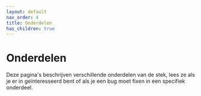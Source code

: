 ```yaml
---
layout: default
nav_order: 4
title: Onderdelen
has_children: true
---
```


# Onderdelen

Deze pagina's beschrijven verschillende onderdelen van de stek, lees ze als je er in geïnteresseerd bent of als je een bug moet fixen in een specifiek onderdeel.

